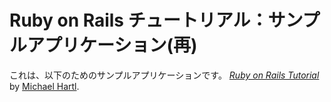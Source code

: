 # Ruby on Rails チュートリアル：サンプルアプリケーション(再)

これは、以下のためのサンプルアプリケーションです。
[*Ruby on Rails Tutorial*](http://railstutorial.jp/)
by [Michael Hartl](http://michaelhartl.com/).